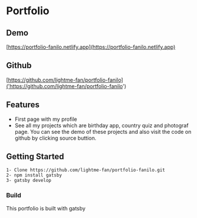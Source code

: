 # Portfolio

## Demo

[https://portfolio-fanilo.netlify.app](https://portfolio-fanilo.netlify.app)

## Github

[https://github.com/lightme-fan/portfolio-fanilo]('https://github.com/lightme-fan/portfolio-fanilo')

## Features

- First page with my profile
- See all my projects which are birthday app, country quiz and photograf page. You can see the demo of these projects and also visit the code on github by clicking source buttion.

## Getting Started

    1- Clone https://github.com/lightme-fan/portfolio-fanilo.git
    2- npm install gatsby
    3- gatsby develop

### Build

This portfolio is built with gatsby

